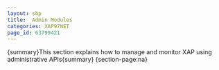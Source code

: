 ```yaml
---
layout: sbp
title:  Admin Modules
categories: XAP97NET
page_id: 63799421
---
```


{summary}This section explains how to manage and monitor XAP using administrative APIs{summary}
{section-page:na}